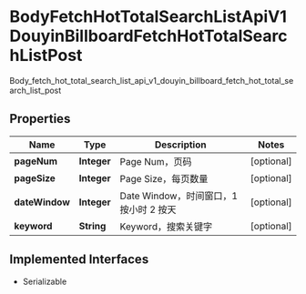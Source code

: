 

# BodyFetchHotTotalSearchListApiV1DouyinBillboardFetchHotTotalSearchListPost

Body_fetch_hot_total_search_list_api_v1_douyin_billboard_fetch_hot_total_search_list_post
## Properties

Name | Type | Description | Notes
------------ | ------------- | ------------- | -------------
**pageNum** | **Integer** | Page Num，页码 |  [optional]
**pageSize** | **Integer** | Page Size，每页数量 |  [optional]
**dateWindow** | **Integer** | Date Window，时间窗口，1 按小时 2 按天 |  [optional]
**keyword** | **String** | Keyword，搜索关键字 |  [optional]


## Implemented Interfaces

* Serializable


